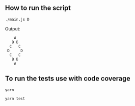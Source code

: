 ## How to run the script
```sh
./main.js D
```
Output:
```
    A
   B B
  C   C
 D     D
  C   C
   B B
    A
```
## To run the tests use with code coverage
```
yarn
```
```
yarn test
```